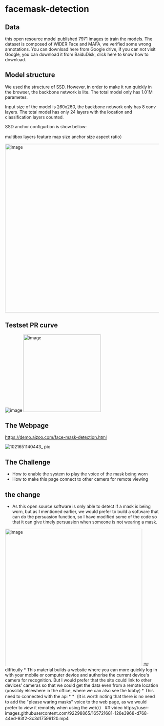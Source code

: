 # facemask-detection
## Data
this open resource model published 7971 images to train the models. The dataset is composed of WIDER Face and MAFA, we verified some wrong annotations. You can download here from Google drive, if you can not visit Google, you can download it from BaiduDisk, click here to know how to download.

## Model structure
We used the structure of SSD. However, in order to make it run quickly in the browser, the backbone network is lite. The total model only has 1.01M parametes.

Input size of the model is 260x260, the backbone network only has 8 conv layers. The total model has only 24 layers with the location and classification layers counted.

SSD anchor configurtion is show bellow:

multibox layers	feature map size	anchor size	aspect ratio）

<img width="551" alt="image" src="https://user-images.githubusercontent.com/92298865/165650865-56e3f2c0-7387-4d5e-a3e2-9753d3cb27e3.png">

## Testset PR curve
![image](https://user-images.githubusercontent.com/92298865/165651021-5954663c-c870-4f2e-ac38-6f872a831c16.png)
<img width="253" alt="image" src="https://user-images.githubusercontent.com/92298865/165718756-8258cd0b-c606-4b2f-ac2d-0b3ca0bbcae9.png">
## The Webpage
https://demo.aizoo.com/face-mask-detection.html

![1021651140443_ pic](https://user-images.githubusercontent.com/92298865/165729773-4256ce9a-cd0b-471e-a552-3b016c11d3e0.jpg)

## The Challenge
* How to enable the system to play the voice of the mask being worn
* How to make this page connect to other camers for remote viewing
## the change 
* As this open source software is only able to detect if a mask is being worn, but as I mentioned earlier, we would prefer to build a software that can do the persuasion function, so I have modified some of the code so that it can give timely persuasion when someone is not wearing a mask.
<img width="449" alt="image" src="https://user-images.githubusercontent.com/92298865/165718598-d96c388a-e51b-4af7-b4bb-cd8d723b3292.png">
## difficutly
* This material builds a website where you can more quickly log in with your mobile or computer device and authorise the current device's camera for recognition. But I would prefer that the site could link to other devices' cameras so that we could get the data even from a remote location (possibly elsewhere in the office, where we can also see the lobby)
* This need to connected with the api
* *（It is worth noting that there is no need to add the "please waring masks" voice to the web page, as we would prefer to view it remotely when using the web））
## video
https://user-images.githubusercontent.com/92298865/165721681-126e3968-d768-44ed-93f2-3c3d17599120.mp4


